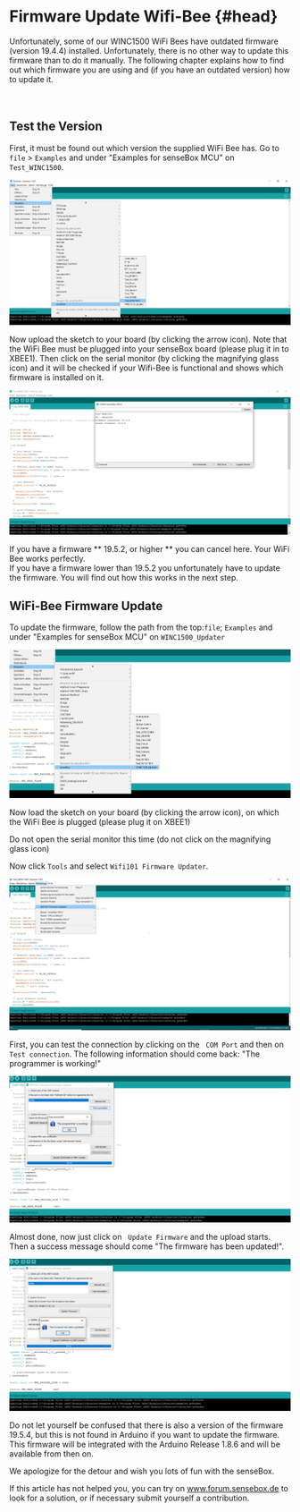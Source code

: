 # Firmware Update Wifi-Bee {#head}
<div class="description">Unfortunately, some of our WINC1500 WiFi Bees have outdated firmware (version 19.4.4) installed. Unfortunately, there is no other way to update this firmware than to do it manually. The following chapter explains how to find out which firmware you are using and (if you have an outdated version) how to update it.</div>

<div class="line">
    <br>
    <br>
</div>

## Test the Version
First, it must be found out which version the supplied WiFi Bee has. Go to `file` > `Examples` and under "Examples for senseBox MCU" on `Test_WINC1500`.

![Open the WiFi-Test](pictures/Update-Wifi-Firmware/1-test.PNG)

Now upload the sketch to your board (by clicking the arrow icon). Note that the WiFi Bee must be plugged into your senseBox board (please plug it in to XBEE1). Then click on the serial monitor (by clicking the magnifying glass icon) and it will be checked if your Wifi-Bee is functional and shows which firmware is installed on it.



![Test results with a non-current firmware](pictures/Update-Wifi-Firmware/2-result.PNG)

<div class="box_success">
    <i class="fa fa-check fa-fw" aria-hidden="true" style="color: #50af51;"></i>
   If you have a firmware ** 19.5.2, or higher ** you can cancel here. Your WiFi Bee works perfectly.
</div>

<div class="box_warning">
    <i class="fa fa-exclamation-circle fa-fw" aria-hidden="true" style="color: #f0ad4e"></i>
    If you have a firmware lower than 19.5.2 you unfortunately have to update the firmware. You will find out how this works in the next step.
</div>

## WiFi-Bee Firmware Update
To update the firmware, follow the path from the top:`file`; ` Examples ` and under "Examples for senseBox MCU" on `WINC1500_Updater`

![Open the WINC1500_Updater](pictures/Update-Wifi-Firmware/3-updater.PNG)


Now load the sketch on your board (by clicking the arrow icon), on which the WiFi Bee is plugged (please plug it on XBEE1)

<div class="box_error">
    <i class="fa fa-exclamation-triangle fa-fw" aria-hidden="true" style="color: #d9534f"></i>
    Do not open the serial monitor this time (do not click on the magnifying glass icon)
</div>

Now click ``Tools`` and select ``Wifi101 Firmware Updater``.

![Choose Wifi 101 Firmware Updater](pictures/Update-Wifi-Firmware/4-firmware-updater.PNG)

First, you can test the connection by clicking on the `` COM Port`` and then on `` Test connection``. The following information should come back: "The programmer is working!"

![Test connection of the Wifi-Bee](pictures/Update-Wifi-Firmware/5-test-connection.PNG)

Almost done, now just click on `` Update Firmware`` and the upload starts. Then a success message should come "The firmware has been updated!".

![Finally Update Firmware](pictures/Update-Wifi-Firmware/6-update-firmware.PNG)

<div class="box_info">
    <i class="fa fa-info fa-fw" aria-hidden="true" style="color: #42acf3;"></i>
    Do not let yourself be confused that there is also a version of the firmware 19.5.4, but this is not found in Arduino if you want to update the firmware. This firmware will be integrated with the Arduino Release 1.8.6 and will be available from then on.</div>
    
   We apologize for the detour and wish you lots of fun with the senseBox.
 
If this article has not helped you, you can try on www.forum.sensebox.de to look for a solution, or if necessary submit yourself a contribution.
